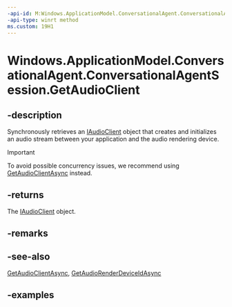 ```yaml
---
-api-id: M:Windows.ApplicationModel.ConversationalAgent.ConversationalAgentSession.GetAudioClient
-api-type: winrt method
ms.custom: 19H1
---
```


<!-- Method syntax.
public object ConversationalAgentSession.GetAudioClient()
-->

# Windows.ApplicationModel.ConversationalAgent.ConversationalAgentSession.GetAudioClient

## -description

Synchronously retrieves an [IAudioClient](/windows/desktop/api/audioclient/nn-audioclient-iaudioclient) object that creates and initializes an audio stream between your application and the audio rendering device.

> [!Important]
> To avoid possible concurrency issues, we recommend using [GetAudioClientAsync](conversationalagentsession_getaudioclientasync_428364567.md) instead.

## -returns

The [IAudioClient](/windows/desktop/api/audioclient/nn-audioclient-iaudioclient) object.

## -remarks

## -see-also

[GetAudioClientAsync](conversationalagentsession_getaudioclientasync_428364567.md), [GetAudioRenderDeviceIdAsync](conversationalagentsession_getaudiorenderdeviceidasync_1057232923.md)

## -examples
